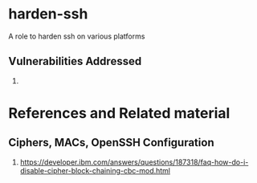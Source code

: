 # harden-ssh

A role to harden ssh on various platforms

## Vulnerabilities Addressed

  1.


# References and Related material


## Ciphers, MACs, OpenSSH Configuration

  1. https://developer.ibm.com/answers/questions/187318/faq-how-do-i-disable-cipher-block-chaining-cbc-mod.html
